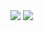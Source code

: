 <!--### Hi there 👋 -->

<img src="https://img.shields.io/badge/-239DFF?style=flat&logo=C&logoColor=white"/>
<img src="https://img.shields.io/badge/-00599C?style=flat&logo=CNN&logoColor=black"/>

<!--
**rmscjf2002/rmscjf2002** is a ✨ _special_ ✨ repository because its `README.md` (this file) appears on your GitHub profile.

Here are some ideas to get you started:

- 🔭 I’m currently working on ...
- 🌱 I’m currently learning ...
- 👯 I’m looking to collaborate on ...
- 🤔 I’m looking for help with ...
- 💬 Ask me about ...
- 📫 How to reach me: ...
- 😄 Pronouns: ...
- ⚡ Fun fact: ...
-->
